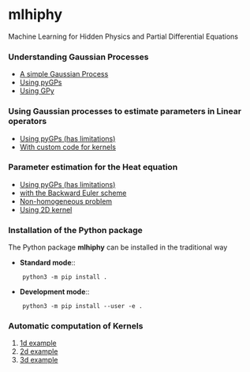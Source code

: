 # mlhiphy
Machine Learning for Hidden Physics and Partial Differential Equations


### Understanding Gaussian Processes

* [A simple Gaussian Process](http://nbviewer.jupyter.org/github/ratnania/mlhiphy/blob/master/simple_gp.ipynb)
* [Using pyGPs](http://nbviewer.jupyter.org/github/ratnania/mlhiphy/blob/master/Simple%20GP%20with%20pyGPs.ipynb)
* [Using GPy](http://nbviewer.jupyter.org/github/ratnania/mlhiphy/blob/master/simple_gp_GPy.ipynb)



### Using Gaussian processes to estimate parameters in Linear operators

* [Using pyGPs (has limitations)](http://nbviewer.jupyter.org/github/ratnania/mlhiphy/blob/master/Parameter%20Estimation_2%20with%20pyGPs.ipynb)
* [With custom code for kernels](http://nbviewer.jupyter.org/github/ratnania/mlhiphy/blob/master/par_est.ipynb)


### Parameter estimation for the Heat equation

* [Using pyGPs (has limitations)](http://nbviewer.jupyter.org/github/ratnania/mlhiphy/blob/master/Heat_Equation_with_pyGPs.ipynb)
* [with the Backward Euler scheme](http://nbviewer.jupyter.org/github/ratnania/mlhiphy/blob/master/heat_eqn_numerical_gp.ipynb)
* [Non-homogeneous problem](http://nbviewer.jupyter.org/github/ratnania/mlhiphy/blob/master/heat_eqn_non_homo_numerical_gp.ipynb)
* [Using 2D kernel](http://nbviewer.jupyter.org/github/ratnania/mlhiphy/blob/master/heat_eqn.ipynb)


### Installation of the Python package

The Python package **mlhiphy** can be installed in the traditional way


* **Standard mode**::

```shell
    python3 -m pip install .
```

* **Development mode**::

```shell
    python3 -m pip install --user -e .
```

### Automatic computation of Kernels

1. [1d example](http://nbviewer.jupyter.org/github/ratnania/mlhiphy/blob/devel-ara/autoker/01_example_1d.ipynb)
2. [2d example](http://nbviewer.jupyter.org/github/ratnania/mlhiphy/blob/devel-ara/autoker/02_example_2d.ipynb)
3. [3d example](http://nbviewer.jupyter.org/github/ratnania/mlhiphy/blob/devel-ara/autoker/03_example_3d.ipynb)

